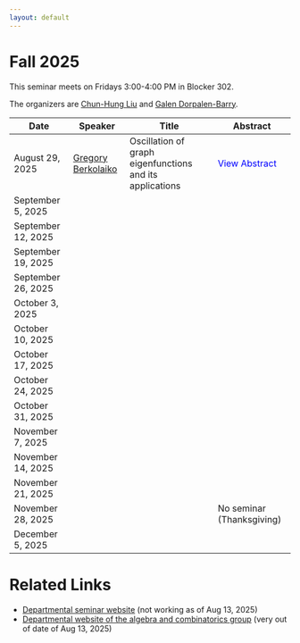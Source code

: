 ```yaml
---
layout: default
---
```


<script>
  window.MathJax = {
    tex: {
      inlineMath: [['$', '$'], ['\\(', '\\)']],
      displayMath: [['$$', '$$'], ['\\[', '\\]']]
    },
    svg: { fontCache: 'global' }
  };
</script>
<script src="https://cdn.jsdelivr.net/npm/mathjax@3/es5/tex-svg.js" async></script>


# Fall 2025

This seminar meets on Fridays 3:00-4:00 PM in Blocker 302.

The organizers are [Chun-Hung Liu](https://people.tamu.edu/~chliu/) and [Galen Dorpalen-Barry](https://galen.dorpalen-barry.org/).


| Date         | Speaker | Title | Abstract |
|--------------|---------|-------|-------|
| August 29, 2025   | [Gregory Berkolaiko](https://people.tamu.edu/~gberkolaiko/)        |  Oscillation of graph eigenfunctions and its applications     |  <span class="abstract-link" onclick="showAbstract('abstract1')">View Abstract</span> |  |
| September 5, 2025 |         |       |       |
| September 12, 2025|         |       |       |
| September 19, 2025|         |       |       |
| September 26, 2025|         |       |       |
| October 3, 2025   |         |       |       |
| October 10, 2025  |         |       |       |
| October 17, 2025  |         |       |       |
| October 24, 2025  |         |       |       |
| October 31, 2025  |         |       |       |
| November 7, 2025  |         |       |       |
| November 14, 2025 |         |       |       |
| November 21, 2025 |         |       |       |
| November 28, 2025 |         |       |  No seminar (Thanksgiving)     |
| December 5, 2025  |         |       |       |


<!-- Abstract content (hidden) -->
<div id="abstract1" style="display:none;">
  <p>We discuss a formula that expresses the number of sign changes of the
$k$-th eigenvector of a graph operator as the sum of the "Sturm
contribution" $k-1$ and a "cycle contribution" which takes the form of
the Morse index (number of negative eigenvalues) of a weighted cycle
intersection form associated with the graph.</p>

  <p>This result has many interesting connections. First, it allows one to
  derive a simple formula for the Hessian of the dispersion relation of
  a particular class of crystals (periodic lattices), namely maximal
  abelian covers of finite graphs. Second, it can be used to
  efficiently determine stability of a stationary solution on a coupled
  oscillator network, such as the non-uniform Kuramoto model for the
  synchronization of a network of electrical oscillators. Finally, the
  determinant of the weighted cycle intersection form is the first
  Symanzik polynomial of the graph (closely related to the Kirchhoff
  polynomial), hinting at connections to both Feynman amplitudes and
  matroids.</p>

  <p>Based on joint work with Jared Bronski and Mark Goresky.</p>
</div>

<style>
.abstract-link {
  color: blue;
  text-decoration: bold;
  cursor: pointer;
}
</style>

<style>
/* Modal background */
#abstract-modal-overlay {
  position: fixed;
  top: 0;
  left: 0;
  width: 100%;
  height: 100%;
  background: rgba(0,0,0,0.5);
  display: none;
  z-index: 1000;
}

/* Modal box */
#abstract-modal {
  background: white;
  width: 80%;
  max-width: 700px;
  margin: 5% auto;
  padding: 20px;
  border-radius: 8px;
  position: relative;
  overflow-y: auto;
  max-height: 90vh;
  font-family: Arial, sans-serif;
}

/* Close button */
#abstract-modal-close {
  position: absolute;
  top: 10px;
  right: 15px;
  font-size: 20px;
  cursor: pointer;
}
</style>

<!-- Modal structure -->
<div id="abstract-modal-overlay" onclick="closeAbstractModal(event)">
  <div id="abstract-modal" onclick="event.stopPropagation()">
    <span id="abstract-modal-close" onclick="closeAbstractModal()">&times;</span>
    <h2>Abstract</h2>
    <div id="abstract-modal-content"></div>
  </div>
</div>

<script>
function showAbstract(id) {
  const content = document.getElementById(id).innerHTML;
  document.getElementById('abstract-modal-content').innerHTML = content;
  document.getElementById('abstract-modal-overlay').style.display = 'block';
}

function closeAbstractModal(event) {
  if (!event || event.target.id === 'abstract-modal-overlay' || event.target.id === 'abstract-modal-close') {
    document.getElementById('abstract-modal-overlay').style.display = 'none';
  }
}
</script>


# Related Links

- [Departmental seminar website](https://artsci.tamu.edu/mathematics/research/seminars/algebra-combinatorics/index.html) (not working as of Aug 13, 2025)
- [Departmental website of the algebra and combinatorics group](https://artsci.tamu.edu/mathematics/research/algebra-combinatorics/index.html#Algebra%20and%20Combinatorics) (very out of date of Aug 13, 2025)
